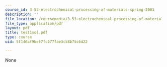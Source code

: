 ```yaml
---
course_id: 3-53-electrochemical-processing-of-materials-spring-2001
description: ''
file_location: /coursemedia/3-53-electrochemical-processing-of-materials-spring-2001/5f146af9bef7fc577fae3c58b75c6d22_test1sol.pdf
file_type: application/pdf
layout: pdf
title: test1sol.pdf
type: course
uid: 5f146af9bef7fc577fae3c58b75c6d22

---
```

None